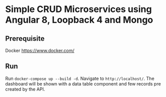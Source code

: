 # Simple CRUD Microservices using Angular 8, Loopback 4 and Mongo

## Prerequisite

Docker https://www.docker.com/

## Run

Run `docker-compose up --build -d`. Navigate to `http://localhost/`. The dashboard will be shown with a data table component and few records pre created by the API.